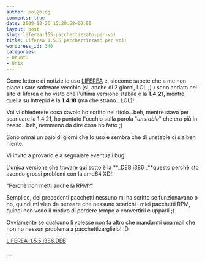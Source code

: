 ```yaml
---
author: pol@blog
comments: true
date: 2008-10-26 15:20:58+00:00
layout: post
slug: liferea-155-pacchettizzato-per-voi
title: Liferea 1.5.5 pacchettizzato per voi!
wordpress_id: 340
categories:
- Ubuntu
- Unix
---
```


Come lettore di notizie io uso [LIFEREA](http://liferea.sourceforge.net/) e, siccome sapete che a me non piace usare software vecchio (si, anche di 2 giorni, LOL ;) ) sono andato nel sito di liferea e ho visto che l'ultima versione stabile è la **1.4.21**, mentre quella su Intrepid è la **1.4.18** (ma che strano...LOL)!

Voi vi chiederete cosa cavolo ho scritto nel titolo...beh, mentre stavo per scaricare la 1.4.21, ho puntato l'occhio sulla parola "_unstable_" che era più in basso...beh, nemmeno da dire cosa ho fatto ;)

Sono ormai un paio di giorni che lo uso e sembra che di unstable ci sia ben niente.

Vi invito a provarlo e a segnalare eventuali bug!

L'unica versione che trovare qui sotto è la **_DEB i386 _**questo perchè sto avendo grossi problemi con la amd64 XD!!

"Perchè non metti anche la RPM?"

Semplice, dei precedenti pacchetti nessuno mi ha scritto se funzionavano o no, quindi mi vien da pensare che nessuno scarichi i miei pacchetti RPM, quindi non vedo il motivo di perdere tempo a convertirli e upparli ;)

Ovviamente se qualcuno li volesse non fa altro che mandarmi una mail che non ho nessun problema a pacchettizarglielo! :D





[LIFEREA-1.5.5 i386.DEB](http://www.fileden.com/files/2008/6/10/1953114/liferea_1.5.5-1pol_i386.deb)




**__**
